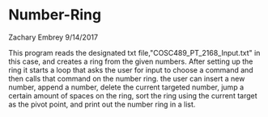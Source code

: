 # Number-Ring
Zachary Embrey
9/14/2017
 
This program reads the designated txt file,"COSC489_PT_2168_Input.txt" in this case, and creates a ring from the given numbers.
After setting up the ring it starts a loop that asks the user for input to choose a command and then calls that command on the number ring.
the user can insert a new number, append a number, delete the current targeted number, jump a certain amount of spaces on the ring,
sort the ring using the current target as the pivot point, and print out the number ring in a list.
 
